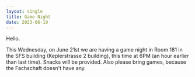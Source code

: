 ```yaml
---
layout: single
title: Game Night
date: 2023-06-19
---
```


Hello.

This Wednesday, on June 21st we are having a game night in Room 181 in the SFS building (Keplerstrasse 2 building), this time at 6PM (an hour earlier than last time). 
Snacks will be provided.  Also please bring games, because the Fachschaft doesn't have any. 
